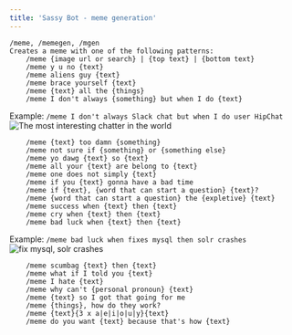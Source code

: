 ```yaml
---
title: 'Sassy Bot - meme generation'
---
```


<pre><code>/meme, /memegen, /mgen
Creates a meme with one of the following patterns:
    /meme {image url or search} | {top text} | {bottom text}
    /meme y u no {text}
    /meme aliens guy {text}
    /meme brace yourself {text}
    /meme {text} all the {things}
    /meme I don't always {something} but when I do {text}</code></pre>
Example: ```/meme I don't always Slack chat but when I do user HipChat```
![The most interesting chatter in the world](http://i.memecaptain.com/gend_images/mh-X-w.jpg)
<pre><code>    /meme {text} too damn {something}
    /meme not sure if {something} or {something else}
    /meme yo dawg {text} so {text}
    /meme all your {text} are belong to {text}
    /meme one does not simply {text}
    /meme if you {text} gonna have a bad time
    /meme if {text}, {word that can start a question} {text}?
    /meme {word that can start a question} the {expletive} {text}
    /meme success when {text} then {text}
    /meme cry when {text} then {text}
    /meme bad luck when {text} then {text}</code></pre>
Example: ```/meme bad luck when fixes mysql then solr crashes```
![fix mysql, solr crashes](http://i.memecaptain.com/gend_images/_-xhsQ.jpg)
<pre><code>    /meme scumbag {text} then {text}
    /meme what if I told you {text}
    /meme I hate {text}
    /meme why can&#39;t {personal pronoun} {text}
    /meme {text} so I got that going for me
    /meme {things}, how do they work?
    /meme {text}{3 x a|e|i|o|u|y}{text}
    /meme do you want {text} because that's how {text}</code></pre>